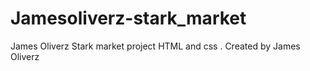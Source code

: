 # Jamesoliverz-stark_market
James Oliverz Stark market project HTML and css . Created by James Oliverz 
